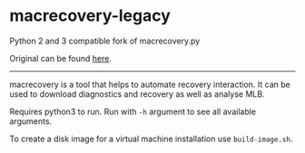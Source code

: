 # macrecovery-legacy
Python 2 and 3 compatible fork of macrecovery.py

Original can be found [here](https://github.com/acidanthera/OpenCorePkg/tree/master/Utilities/macrecovery).

---

macrecovery is a tool that helps to automate recovery interaction. It can be used to download diagnostics and recovery as well as analyse MLB.

Requires python3 to run. Run with `-h` argument to see all available arguments.

To create a disk image for a virtual machine installation use `build-image.sh`.
